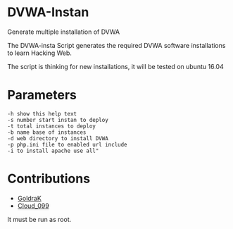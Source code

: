 # DVWA-Instan
Generate multiple installation of DVWA

The DVWA-insta Script generates the required DVWA software installations to learn Hacking Web.

The script is thinking for new installations, it will be tested on ubuntu 16.04

# Parameters

    -h show this help text
    -s number start instan to deploy
    -t total instances to deploy
    -b name base of instances
    -d web directory to install DVWA
    -p php.ini file to enabled url include
    -i to install apache use all"


# Contributions

* [GoldraK](twitter.com/goldrak)
* [Cloud_099](https://twitter.com/cloud_099)

It must be run as root.
